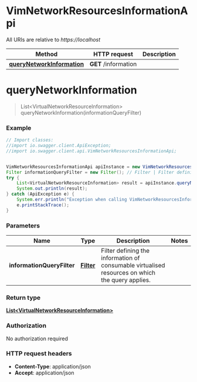 # VimNetworkResourcesInformationApi

All URIs are relative to *https://localhost*

Method | HTTP request | Description
------------- | ------------- | -------------
[**queryNetworkInformation**](VimNetworkResourcesInformationApi.md#queryNetworkInformation) | **GET** /information | 


<a name="queryNetworkInformation"></a>
# **queryNetworkInformation**
> List&lt;VirtualNetworkResourceInformation&gt; queryNetworkInformation(informationQueryFilter)



### Example
```java
// Import classes:
//import io.swagger.client.ApiException;
//import io.swagger.client.api.VimNetworkResourcesInformationApi;


VimNetworkResourcesInformationApi apiInstance = new VimNetworkResourcesInformationApi();
Filter informationQueryFilter = new Filter(); // Filter | Filter defining the information of consumable virtualised resources on which the query applies.
try {
    List<VirtualNetworkResourceInformation> result = apiInstance.queryNetworkInformation(informationQueryFilter);
    System.out.println(result);
} catch (ApiException e) {
    System.err.println("Exception when calling VimNetworkResourcesInformationApi#queryNetworkInformation");
    e.printStackTrace();
}
```

### Parameters

Name | Type | Description  | Notes
------------- | ------------- | ------------- | -------------
 **informationQueryFilter** | [**Filter**](Filter.md)| Filter defining the information of consumable virtualised resources on which the query applies. |

### Return type

[**List&lt;VirtualNetworkResourceInformation&gt;**](VirtualNetworkResourceInformation.md)

### Authorization

No authorization required

### HTTP request headers

 - **Content-Type**: application/json
 - **Accept**: application/json

